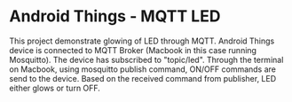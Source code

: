 Android Things - MQTT LED
==========================

This project demonstrate glowing of LED through MQTT.
Android Things device is connected to MQTT Broker (Macbook in this case running Mosquitto).
The device has subscribed to "topic/led". Through the terminal on Macbook, using mosquitto publish command,
ON/OFF commands are send to the device. Based on the received command from publisher, LED either glows or turn OFF.
